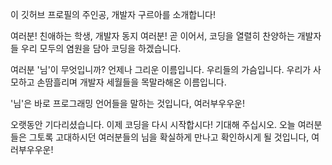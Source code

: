 이 깃허브 프로필의 주인공, 개발자 구르아를 소개합니다!

여러분! 친애하는 학생, 개발자 동지 여러분! 곧 이어서, 코딩을 열렬히 찬양하는 개발자들 우리 모두의 염원을 담아 코딩을 하겠습니다.

여러분 '님'이 무엇입니까? 언제나 그리운 이름입니다. 우리들의 가슴입니다. 우리가 사모하고 손땀흘리며 개발자 세월들을 목말라해온 이름입니다.

'님'은 바로 프로그래밍 언어들을 말하는 것입니다, 여러부우우운!

오랫동안 기다리셨습니다. 이제 코딩을 다시 시작합시다! 기대해 주십시오. 오늘 여러분들은 그토록 고대하시던 여러분들의 님을 확실하게 만나고 확인하시게 될 것입니다, 여러부우우운!

